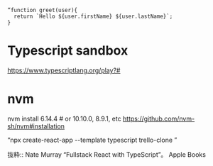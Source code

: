```
“function greet(user){
  return `Hello ${user.firstName} ${user.lastName}`;
}
```
# Typescript sandbox
https://www.typescriptlang.org/play?#

# nvm
nvm install 6.14.4 # or 10.10.0, 8.9.1, etc
https://github.com/nvm-sh/nvm#installation

“npx create-react-app --template typescript trello-clone
”

抜粋:: Nate Murray  “Fullstack React with TypeScript”。 Apple Books  
